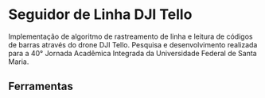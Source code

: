 # Seguidor de Linha DJI Tello
Implementação de algoritmo de rastreamento de linha e leitura de códigos de barras através do drone DJI Tello.
Pesquisa e desenvolvimento realizada para a 40° Jornada Acadêmica Integrada da Universidade Federal de Santa Maria.

## Ferramentas
